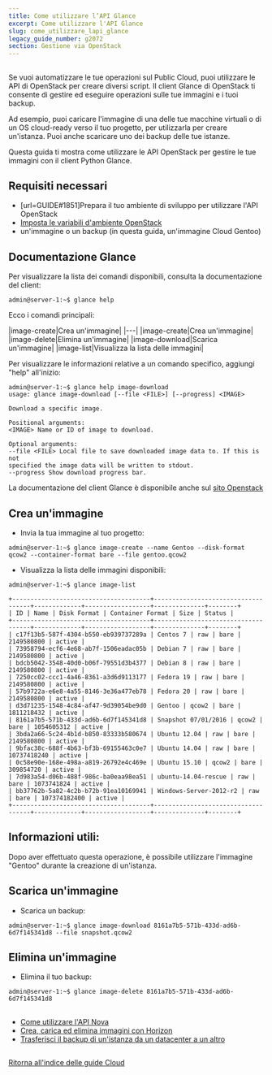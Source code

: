 ```yaml
---
title: Come utilizzare l’API Glance
excerpt: Come utilizzare l'API Glance
slug: come_utilizzare_lapi_glance
legacy_guide_number: g2072
section: Gestione via OpenStack
---
```



## 
Se vuoi automatizzare le tue operazioni sul Public Cloud, puoi utilizzare le API di OpenStack per creare diversi script.
Il client Glance di OpenStack ti consente di gestire ed eseguire operazioni sulle tue immagini e i tuoi backup.

Ad esempio, puoi caricare l'immagine di una delle tue macchine virtuali o di un OS cloud-ready verso il tuo progetto, per utilizzarla per creare un'istanza.
Puoi anche scaricare uno dei backup delle tue istanze.

Questa guida ti mostra come utilizzare le API OpenStack per gestire le tue immagini con il client Python Glance.


## Requisiti necessari

- [url=GUIDE#1851]Prepara il tuo ambiente di sviluppo per utilizzare l'API OpenStack
- [Imposta le variabili d'ambiente OpenStack]({legacy}1852)
- un'immagine o un backup (in questa guida, un'immagine Cloud Gentoo)




## Documentazione Glance
Per visualizzare la lista dei comandi disponibili, consulta la documentazione del client:


```
admin@server-1:~$ glance help
```


Ecco i comandi principali:

|image-create|Crea un'immagine|
|---|
|image-create|Crea un'immagine|
|image-delete|Elimina  un'immagine|
|image-download|Scarica un'immagine|
|image-list|Visualizza la lista delle immagini|


Per visualizzare le informazioni relative a un comando specifico, aggiungi "help" all'inizio:


```
admin@server-1:~$ glance help image-download
usage: glance image-download [--file <FILE>] [--progress] <IMAGE>

Download a specific image.

Positional arguments:
<IMAGE> Name or ID of image to download.

Optional arguments:
--file <FILE> Local file to save downloaded image data to. If this is not
specified the image data will be written to stdout.
--progress Show download progress bar.
```


La documentazione del client Glance è disponibile anche sul [sito Openstack](http://docs.openstack.org/cli-reference/content/glanceclient_commands.html)


## Crea un'immagine

- Invia la tua immagine al tuo progetto:


```
admin@server-1:~$ glance image-create --name Gentoo --disk-format qcow2 --container-format bare --file gentoo.qcow2
```


- Visualizza la lista delle immagini disponibili:


```
admin@server-1:~$ glance image-list

+--------------------------------------+------------------------------------+-------------+------------------+--------------+--------+
| ID | Name | Disk Format | Container Format | Size | Status |
+--------------------------------------+------------------------------------+-------------+------------------+--------------+--------+
| c17f13b5-587f-4304-b550-eb939737289a | Centos 7 | raw | bare | 2149580800 | active |
| 73958794-ecf6-4e68-ab7f-1506eadac05b | Debian 7 | raw | bare | 2149580800 | active |
| bdcb5042-3548-40d0-b06f-79551d3b4377 | Debian 8 | raw | bare | 2149580800 | active |
| 7250cc02-ccc1-4a46-8361-a3d6d9113177 | Fedora 19 | raw | bare | 2149580800 | active |
| 57b9722a-e6e8-4a55-8146-3e36a477eb78 | Fedora 20 | raw | bare | 2149580800 | active |
| d3d71235-1548-4c84-af47-9d39054be9d0 | Gentoo | qcow2 | bare | 1811218432 | active |
| 8161a7b5-571b-433d-ad6b-6d7f145341d8 | Snapshot 07/01/2016 | qcow2 | bare | 1054605312 | active |
| 3bda2a66-5c24-4b1d-b850-83333b580674 | Ubuntu 12.04 | raw | bare | 2149580800 | active |
| 9bfac38c-688f-4b63-bf3b-69155463c0e7 | Ubuntu 14.04 | raw | bare | 10737418240 | active |
| 0c58e90e-168e-498a-a819-26792e4c469e | Ubuntu 15.10 | qcow2 | bare | 309854720 | active |
| 7d983a54-d06b-488f-986c-ba0eaa98ea51 | ubuntu-14.04-rescue | raw | bare | 1073741824 | active |
| bb37762b-5a82-4c2b-b72b-91ea10169941 | Windows-Server-2012-r2 | raw | bare | 107374182400 | active |
+--------------------------------------+------------------------------------+-------------+------------------+--------------+--------+
```




## Informazioni utili:
Dopo aver effettuato questa operazione, è possibile utilizzare l'immagine "Gentoo" durante la creazione di un'istanza.


## Scarica un'immagine

- Scarica un backup:


```
admin@server-1:~$ glance image-download 8161a7b5-571b-433d-ad6b-6d7f145341d8 --file snapshot.qcow2
```





## Elimina un'immagine

- Elimina il tuo backup:


```
admin@server-1:~$ glance image-delete 8161a7b5-571b-433d-ad6b-6d7f145341d8
```





## 

- [Come utilizzare l'API Nova]({legacy}1935)
- [Crea, carica ed elimina immagini con Horizon]({legacy}1784)
- [Trasferisci il backup di un'istanza da un datacenter a un altro]({legacy}1853)




## 
[Ritorna all'indice delle guide Cloud]({legacy}1785)

